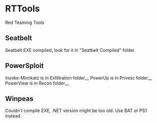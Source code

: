 # RTTools
Red Teaming Tools

## Seatbelt
Seatbelt EXE compiled, look for it in "Seatbelt Compiled" folder.

## PowerSploit
Invoke-Mimikatz is in Exfiltration folder__
PowerUp is in Privesc folder__
PowerView is in Recon folder__

## Winpeas
Couldn't compile EXE, .NET version might be too old. Use BAT or PS1 instead.
